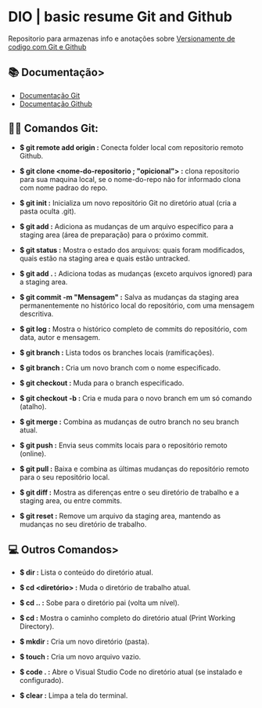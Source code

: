 # DIO | basic resume Git and Github

Repositorio para armazenas info e anotações sobre [Versionamente de codigo com Git e Github](https://web.dio.me/track/luizalabs-back-end-com-python)

## 📚 Documentação>
- [Documentação Git](https://git-scm.com/docs)
- [Documentação Github](https://docs.github.com/pt)

## 👩‍💻 Comandos Git:
- **$ git remote add origin <url> :** Conecta folder local com repositorio remoto Github.
  
- **$ git clone <url> <nome-do-repositorio ; "opicional"> :** clona repositorio para sua maquina local, se o nome-do-repo não for informado clona com nome padrao do repo.
  
- **$ git init :** Inicializa um novo repositório Git no diretório atual (cria a pasta oculta .git).
  
- **$ git add <arquivo> :** Adiciona as mudanças de um arquivo específico para a staging area (área de preparação) para o próximo commit.
  
- **$ git status :** Mostra o estado dos arquivos: quais foram modificados, quais estão na staging area e quais estão untracked.
  
- **$ git add . :** Adiciona todas as mudanças (exceto arquivos ignored) para a staging area.
  
- **$ git commit -m "Mensagem" :** Salva as mudanças da staging area permanentemente no histórico local do repositório, com uma mensagem descritiva.
  
- **$ git log :** Mostra o histórico completo de commits do repositório, com data, autor e mensagem.
  
- **$ git branch :** Lista todos os branches locais (ramificações).
  
- **$ git branch <nome> :** Cria um novo branch com o nome especificado.
  
- **$ git checkout <nome> :** Muda para o branch especificado.
  
- **$ git checkout -b <nome> :** Cria e muda para o novo branch
em um só comando (atalho).

- **$ git merge <branch> :** Combina as mudanças de outro branch no seu branch atual.
  
- **$ git push :** Envia seus commits locais para o repositório remoto (online).
  
- **$ git pull :** Baixa e combina as últimas mudanças do repositório remoto para o seu repositório local.
  
- **$ git diff :** Mostra as diferenças entre o seu diretório de trabalho e a staging area, ou entre commits.
  
- **$ git reset <arquivo> :** Remove um arquivo da staging area, mantendo as mudanças no seu diretório de trabalho.


## 💻 Outros Comandos>
- **$ dir :** Lista o conteúdo do diretório atual.
  
- **$ cd <diretório> :** Muda o diretório de trabalho atual.
  
- **$ cd .. :** Sobe para o diretório pai (volta um nível).
  
- **$ cd :** Mostra o caminho completo do diretório atual (Print Working Directory).
  
- **$ mkdir <nome> :** Cria um novo diretório (pasta).
  
- **$ touch <arquivo> :** Cria um novo arquivo vazio.
  
- **$ code . :** Abre o Visual Studio Code no diretório atual (se instalado e configurado).
  
- **$ clear :** Limpa a tela do terminal.
